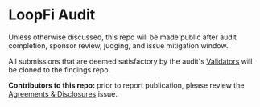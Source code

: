 # LoopFi Audit

Unless otherwise discussed, this repo will be made public after audit completion, sponsor review, judging, and issue mitigation window.

All submissions that are deemed satisfactory by the audit's [Validators](https://docs.code4rena.com/roles/certified-contributors/validators) will be cloned to the findings repo.

**Contributors to this repo:** prior to report publication, please review the [Agreements & Disclosures](https://github.com/code-423n4/2024-10-loopfi-validation/issues/1) issue.
